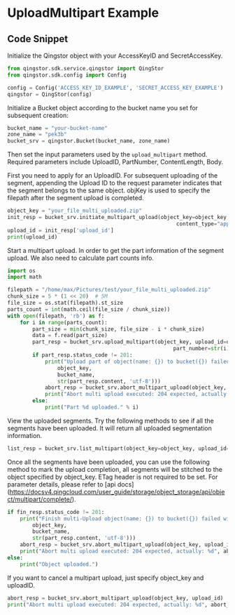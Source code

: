 # UploadMultipart Example

## Code Snippet

Initialize the Qingstor object with your AccessKeyID and SecretAccessKey.

```python
from qingstor.sdk.service.qingstor import QingStor
from qingstor.sdk.config import Config

config = Config('ACCESS_KEY_ID_EXAMPLE', 'SECRET_ACCESS_KEY_EXAMPLE')
qingstor = QingStor(config)
```

Initialize a Bucket object according to the bucket name you set for subsequent creation:

```python
bucket_name = "your-bucket-name"
zone_name = "pek3b"
bucket_srv = qingstor.Bucket(bucket_name, zone_name)
```

Then set the input parameters used by the `upload_multipart` method.
Required parameters include UploadID, PartNumber, ContentLength, Body.

First you need to apply for an UploadID. For subsequent uploading of the segment, appending the Upload ID to the request parameter indicates that the segment belongs to the same object. objKey is used to specify the filepath after the segment upload is completed.

```python
object_key = "your_file_multi_uploaded.zip"
init_resp = bucket_srv.initiate_multipart_upload(object_key=object_key,
                                                      content_type="application/octet-stream")
upload_id = init_resp['upload_id']
print(upload_id)
```

Start a multipart upload. In order to get the part information of the segment upload. We also need to calculate part counts info.

```python
import os
import math

filepath = "/home/max/Pictures/test/your_file_multi_uploaded.zip"
chunk_size = 5 * (1 << 20)  # 5M
file_size = os.stat(filepath).st_size
parts_count = int(math.ceil(file_size / chunk_size))
with open(filepath, 'rb') as f:
    for i in range(parts_count):
        part_size = min(chunk_size, file_size - i * chunk_size)
        data = f.read(part_size)
        part_resp = bucket_srv.upload_multipart(object_key, upload_id=upload_id,
                                                     part_number=str(i), body=data)
        if part_resp.status_code != 201:
            print("Upload part of object(name: {}) to bucket({}) failed with given message: {}".format(
                object_key,
                bucket_name,
                str(part_resp.content, 'utf-8')))
            abort_resp = bucket_srv.abort_multipart_upload(object_key, upload_id)
            print("Abort multi upload executed: 204 expected, actually: %d", abort_resp.status_code)
        else:
            print("Part %d uploaded." % i)
```

View the uploaded segments. Try the following methods to see if all the segments have been uploaded. It will return all uploaded segmentation information.

```python
list_resp = bucket_srv.list_multipart(object_key=object_key, upload_id=upload_id)
```

Once all the segments have been uploaded, you can use the following method to mark the upload completion, all segments will be stitched to the object specified by object_key.
ETag header is not required to be set. For parameter details, please refer to [api docs] (https://docsv4.qingcloud.com/user_guide/storage/object_storage/api/object/multipart/complete/).

```python
if fin_resp.status_code != 201:
    print("Finish multi-Upload object(name: {}) to bucket({}) failed with given message: {}".format(
        object_key,
        bucket_name,
        str(part_resp.content, 'utf-8')))
    abort_resp = bucket_srv.abort_multipart_upload(object_key, upload_id)
    print("Abort multi upload executed: 204 expected, actually: %d", abort_resp.status_code)
else:
    print("Object uploaded.")
```

If you want to cancel a multipart upload, just specify object_key and uploadID.

```python
abort_resp = bucket_srv.abort_multipart_upload(object_key, upload_id)
print("Abort multi upload executed: 204 expected, actually: %d", abort_resp.status_code)
```
